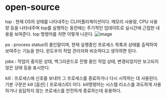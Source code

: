 # open-source

top : 현재 OS의 상태를 나타내주는 CLI어플리케이션이다. 메모리 사용량, CPU 사용량 등을 나타내주며 top를 실행하는 동안에는 주기적인 업데이트로 실시간에 근접한 내용을 보여준다.
top 명령어를 치면 이렇게 나온다.
![image](https://img1.daumcdn.net/thumb/R1280x0/?scode=mtistory2&fname=https%3A%2F%2Fblog.kakaocdn.net%2Fdn%2Frxlg4%2FbtqYfV2LE3L%2FSW5SbyO65ZUa5PggM3KI8K%2Fimg.png)

ps : process status의 줄인말이며, 현재 실행중인 프로세스 목록과 상태를 출력하여 보여주는 기능을 한다.
윈도우의 작업 관리자와 비슷하다고 생각하면 된다.

jobs : 작업이 중지된 상태, 백그라운드로 진행 중인 작업 상태, 변경되었지만 보고되지 않은 상태 등을 표시한다.

kill : 프로세스에 신호를 보내어 그 프로세스를 종료하거나 다시 시작하는 데 사용된다.
기본 구문은 kill [옵션] [ 프로세스ID] 이다.
kill명령어는 시스템 리소스를 과도하게 사용하거나 응답하지 않는 프로세스를 안전하게 종료하는데 유용하다.
